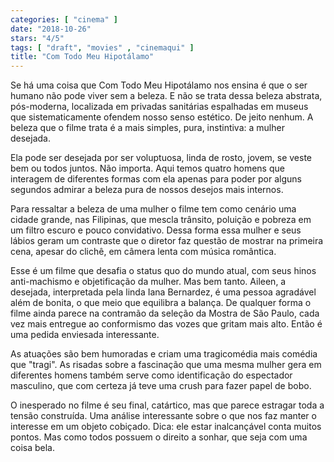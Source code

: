 ```yaml
---
categories: [ "cinema" ]
date: "2018-10-26"
stars: "4/5"
tags: [ "draft", "movies" , "cinemaqui" ]
title: "Com Todo Meu Hipotálamo"
---
```

Se há uma coisa que Com Todo Meu Hipotálamo nos ensina é que o
ser humano não pode viver sem a beleza. E não se trata dessa beleza
abstrata, pós-moderna, localizada em privadas sanitárias espalhadas
em museus que sistematicamente ofendem nosso senso estético. De jeito
nenhum. A beleza que o filme trata é a mais simples, pura, instintiva:
a mulher desejada.

Ela pode ser desejada por ser voluptuosa, linda de rosto, jovem, se
veste bem ou todos juntos. Não importa. Aqui temos quatro homens que
interagem de diferentes formas com ela apenas para poder por alguns
segundos admirar a beleza pura de nossos desejos mais internos.

Para ressaltar a beleza de uma mulher o filme tem como cenário uma cidade
grande, nas Filipinas, que mescla trânsito, poluição e pobreza em um
filtro escuro e pouco convidativo. Dessa forma essa mulher e seus lábios
geram um contraste que o diretor faz questão de mostrar na primeira cena,
apesar do clichê, em câmera lenta com música romântica.

Esse é um filme que desafia o status quo do mundo atual, com seus
hinos anti-machismo e objetificação da mulher. Mas bem tanto. Aileen,
a desejada, interpretada pela linda Iana Bernardez, é uma pessoa
agradável além de bonita, o que meio que equilibra a balança. De
qualquer forma o filme ainda parece na contramão da seleção da Mostra
de São Paulo, cada vez mais entregue ao conformismo das vozes que gritam
mais alto. Então é uma pedida enviesada interessante.

As atuações são bem humoradas e criam uma tragicomédia mais comédia
que "tragi". As risadas sobre a fascinação que uma mesma mulher gera
em diferentes homens também serve como identificação do espectador
masculino, que com certeza já teve uma crush para fazer papel de bobo.

O inesperado no filme é seu final, catártico, mas que parece estragar
toda a tensão construída. Uma análise interessante sobre o que nos faz
manter o interesse em um objeto cobiçado. Dica: ele estar inalcançável
conta muitos pontos. Mas como todos possuem o direito a sonhar, que seja
com uma coisa bela.
